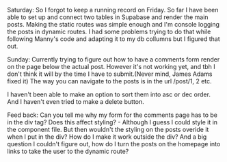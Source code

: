 Saturday: So I forgot to keep a running record on Friday. So far I have been able to set up and connect two tables in Supabase and render the main posts. Making the static routes was simple enough and I'm console  logging the posts in dynamic routes. I had some problems trying to do that while following Manny's code and adapting it to my db collumns but I figured that out.

Sunday: Currently trying to figure out how to have a comments form render on the page below the actual post. However it's not working yet, and tbh I don't think it will by the time I have to submit.(Never mind, James Adams fixed it) The way you can navigate to the posts is in the url /post/1, 2 etc.

I haven't been able to make an option to sort them into asc or dec order. And I haven't even tried to make a delete button. 

Feed back:
Can you tell me why my  form for the comments page has to be in the div tag?
Does this affect styling? - Although I guess I could style it in the component file. But then wouldn't the styling on the posts overide it when I put in the div?
How do I make it work outside the div?
And a big question I couldn't figure out, how do I turn the posts on the homepage into links to take the user to the dynamic route? 